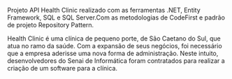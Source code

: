 Projeto API Health Clinic realizado com as ferramentas .NET, Entity Framework, SQL e SQL Server.Com as metodologias de CodeFirst e padrão de projeto Repository Pattern.

Health Clinic é uma clínica de pequeno porte, de São Caetano do Sul, que atua no ramo da saúde. Com a expansão de seus negócios, foi necessário que a empresa aderisse uma nova forma de administração.
Neste intuito, desenvolvedores do Senai de Informática foram contratados para realizar a criação de um software para a clínica.

